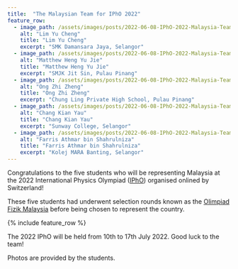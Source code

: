 ```yaml
---
title:  "The Malaysian Team for IPhO 2022"
feature_row:
  - image_path: /assets/images/posts/2022-06-08-IPhO-2022-Malaysia-Team/lim-yu-cheng.jpg
    alt: "Lim Yu Cheng"
    title: "Lim Yu Cheng"
    excerpt: "SMK Damansara Jaya, Selangor"
  - image_path: /assets/images/posts/2022-06-08-IPhO-2022-Malaysia-Team/matthew.jpg
    alt: "Matthew Heng Yu Jie"
    title: "Matthew Heng Yu Jie"
    excerpt: "SMJK Jit Sin, Pulau Pinang"
  - image_path: /assets/images/posts/2022-06-08-IPhO-2022-Malaysia-Team/ong-zhi-zheng.jpg
    alt: "Ong Zhi Zheng"
    title: "Ong Zhi Zheng"
    excerpt: "Chung Ling Private High School, Pulau Pinang"
  - image_path: /assets/images/posts/2022-06-08-IPhO-2022-Malaysia-Team/chang-kian-yau.jpg
    alt: "Chang Kian Yau"
    title: "Chang Kian Yau"
    excerpt: "Sunway College, Selangor"
  - image_path: /assets/images/posts/2022-06-08-IPhO-2022-Malaysia-Team/farris-athmar.jpg
    alt: "Farris Athmar bin Shahrulniza"
    title: "Farris Athmar bin Shahrulniza"
    excerpt: "Kolej MARA Banting, Selangor"
---
```


Congratulations to the five students who will be representing Malaysia at the 2022 International Physics Olympiad ([IPhO](https://www.ipho-new.org/)) organised onlined by Switzerland!

These five students had underwent selection rounds known as the [Olimpiad Fizik Malaysia](/ipho) before being chosen to represent the country.

{% include feature_row %}

The 2022 IPhO will be held from 10th to 17th July 2022. Good luck to the team!

Photos are provided by the students.